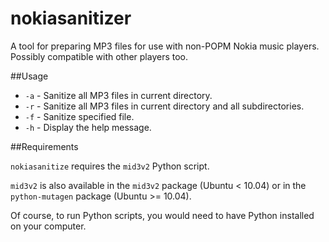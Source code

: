 nokiasanitizer
==============

A tool for preparing MP3 files for use with non-POPM Nokia music players. Possibly compatible with other players too.

##Usage

* `-a` - Sanitize all MP3 files in current directory.
* `-r` - Sanitize all MP3 files in current directory and all subdirectories.
* `-f` - Sanitize specified file.
* `-h` - Display the help message.

##Requirements

`nokiasanitize` requires the `mid3v2` Python script.

`mid3v2` is also available in the `mid3v2` package (Ubuntu < 10.04)
or in the `python-mutagen` package (Ubuntu >= 10.04).

Of course, to run Python scripts, you would need to have Python installed
on your computer.